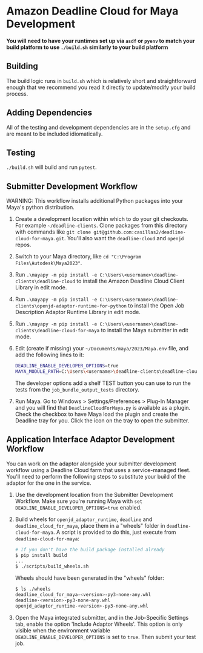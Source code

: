 # Amazon Deadline Cloud for Maya Development

**You will need to have your runtimes set up via `asdf` or `pyenv` to match your build platform to
use `./build.sh` similarly to your build platform**

## Building

The build logic runs in `build.sh` which is relatively short
and straightforward enough that we recommend you read it directly to update/modify your build process.

## Adding Dependencies

All of the testing and development dependencies are in the `setup.cfg` and are meant to be included idiomatically.

## Testing

`./build.sh` will build and run `pytest`.

## Submitter Development Workflow

WARNING: This workflow installs additional Python packages into your Maya's python distribution.

1. Create a development location within which to do your git checkouts. For example `~/deadline-clients`. Clone packages from this directory with commands like `git clone git@github.com:casillas2/deadline-cloud-for-maya.git`. You'll also want the `deadline-cloud` and `openjd` repos.
2. Switch to your Maya directory, like `cd "C:\Program Files\Autodesk\Maya2023"`.
3. Run `.\mayapy -m pip install -e C:\Users\<username>\deadline-clients\deadline-cloud` to install the Amazon Deadline Cloud Client Library in edit mode.
4. Run `.\mayapy -m pip install -e C:\Users\<username>\deadline-clients\openjd-adaptor-runtime-for-python` to install the Open Job Description Adaptor Runtime Library in edit mode.
5. Run `.\mayapy -m pip install -e C:\Users\<username>\deadline-clients\deadline-cloud-for-maya` to install the Maya submitter in edit mode.
6. Edit (create if missing) your `~/Documents/maya/2023/Maya.env` file, and add the following lines to it:

   ```bash
   DEADLINE_ENABLE_DEVELOPER_OPTIONS=true
   MAYA_MODULE_PATH=C:\Users\<username>\deadline-clients\deadline-cloud-for-maya\maya_submitter_plugin
   ```

   The developer options add a shelf TEST button you can use to run the tests from the `job_bundle_output_tests` directory.
7. Run Maya. Go to Windows > Settings/Preferences > Plug-In Manager and you will find that `DeadlineCloudForMaya.py` is available as a plugin. Check the checkbox to have Maya load the plugin and create the Deadline tray for you. Click the icon on the tray to open the submitter.

## Application Interface Adaptor Development Workflow

You can work on the adaptor alongside your submitter development workflow using a Deadline Cloud
farm that uses a service-managed fleet. You'll need to perform the following steps to substitute
your build of the adaptor for the one in the service.

1. Use the development location from the Submitter Development Workflow. Make sure you're running Maya with `set DEADLINE_ENABLE_DEVELOPER_OPTIONS=true` enabled.
2. Build wheels for `openjd_adaptor_runtime`, `deadline` and `deadline_cloud_for_maya`, place them in a "wheels" folder in `deadline-cloud-for-maya`. A script is provided to do this, just execute from `deadline-cloud-for-maya`:

   ```bash
   # If you don't have the build package installed already
   $ pip install build
   ...
   $ ./scripts/build_wheels.sh
   ```

   Wheels should have been generated in the "wheels" folder:

   ```bash
   $ ls ./wheels
   deadline_cloud_for_maya-<version>-py3-none-any.whl
   deadline-<version>-py3-none-any.whl
   openjd_adaptor_runtime-<version>-py3-none-any.whl
   ```

3. Open the Maya integrated submitter, and in the Job-Specific Settings tab, enable the option 'Include Adaptor Wheels'. This option is only visible when the environment variable `DEADLINE_ENABLE_DEVELOPER_OPTIONS` is set to `true`. Then submit your test job.
